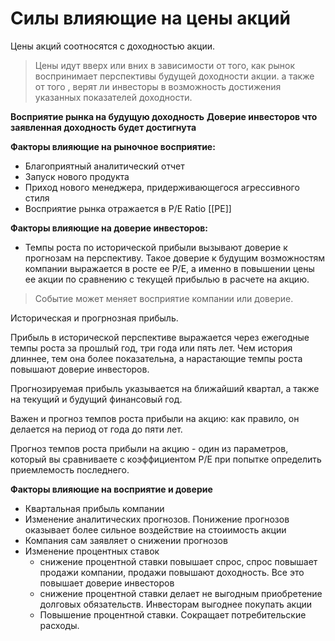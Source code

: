 # Силы влияющие на цены акций

 Цены акций соотносятся с доходностью акции.

 > Цены идут вверх или вних в зависимости от того, как рынок воспринимает перспективы будущей доходности акции. а также от того ,  верят ли инвесторы в возможность достижения указанных показателей доходности.

 **Восприятие рынка на будущую доходность**
 **Доверие инвесторов что заявленная доходность будет достигнута**

 **Факторы влияющие на рыночное восприятие:**
 - Благоприятный аналитический отчет
 - Запуск нового продукта
 - Приход нового менеджера, придерживающегося агрессивного стиля
 - Восприятие рынка отражается в P/E Ratio [[PE]]

 **Факторы влияющие на доверие инвесторов:**
 - Темпы роста по исторической прибыли вызывают доверие к прогнозам на перспективу. Такое доверие к будущим возможностям компании выражается в росте ее P/E, а именно в повышении цены ее акции по сравнению с текущей прибылью в расчете на акцию.

> Событие может меняет восприятие компании или доверие.


Историческая и прогрнозная прибыль.  
  
Прибыль в исторической перспективе выражается через ежегодные темпы роста за прошлый год, три года или пять лет.
Чем история длиннее, тем она более показательна, а нарастающие темпы роста повышают доверие инвесторов.  
  
Прогнозируемая прибыль указывается на ближайший квартал, а также на текущий и будущий финансовый год.  

Важен и прогноз темпов роста прибыли на акцию: как правило, он делается на период от года до пяти лет.
 
Прогноз темпов роста прибыли на акцию - один из параметров, который вы сравниваете с коэффициентом P/E при попытке определить приемлемость последнего. 

**Факторы влияющие на восприятие и доверие**
* Квартальная прибыль компании
* Изменение аналитических прогнозов. Понижение прогнозов оказывает более сильное воздействие на стоиимость акции
* Компания сам заявляет о снижении прогнозов
* Изменение процентных ставок
  * снижение процентной ставки повышает спрос, спрос повышает продажи компании, продажи повышают доходность. Все это повышает доверие инвесторов
  * снижение процентной ставки делает не выгодным приобретение долговых обязательств. Инвесторам выгоднее покупать акции
  * Повышение процентной ставки. Сокращает потребительские расходы. 